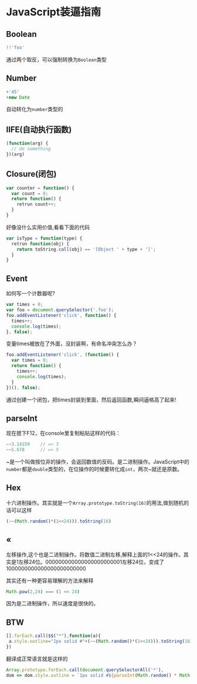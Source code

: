 # JavaScript装逼指南

## Boolean

```javascript
!!'foo'
```

通过两个取反，可以强制转换为`Boolean`类型

## Number

```javascript
+'45'
+new Date
```

自动转化为`number`类型的

## IIFE(自动执行函数)

```javascript
(function(arg) {
  // do something
})(arg)
```

## Closure(闭包)

```javascript
var counter = function() {
  var count = 0;
  return function() {
    retrun count++;
  }
}
```

好像没什么实用价值,看看下面的代码

```javascript
var isType = function(type) {
  retrun function(obj) {
    return toString.call(obj) == '[Object ' + type + ']';  
  }
}
```

## Event

如何写一个计数器呢?

```javascript
var times = 0;
var foo = document.querySelector('.foo');
foo.addEventListener('click', function() {
  times++;
  console.log(times);
}, false);
```

变量times被放在了外面，没封装啊，有命名冲突怎么办？

```javascript
foo.addEventListener('click', (function() {
  var times = 0;
  return function() {
    times++;
    console.log(times);
  }
})(), false);
```

通过创建一个闭包，把times封装到里面，然后返回函数,瞬间逼格高了起来!

## parseInt

现在摁下F12，在console里复制粘贴这样的代码：

```javascript
~~3.14159    // => 3
~~5.678      // => 5
```

~是一个叫做按位非的操作，会返回数值的反码。是二进制操作。JavaScript中的`number`都是`double`类型的，在位操作的时候要转化成`int`，两次~就还是原数。

## Hex

十六进制操作。其实就是一个`Array.prototype.toString(16)`的用法,做到随机的话可以这样

```javascript
(~~(Math.random()*(1<<24))).toString(16)
```

## «

左移操作,这个也是二进制操作。将数值二进制左移,解释上面的1<<24的操作。其实是1左移24位。000000000000000000000001左移24位，变成了1000000000000000000000000

其实还有一种更容易理解的方法来解释

```javascript
Math.pow(2,24) === (1 << 24)
```

因为是二进制操作，所以速度是很快的。

## BTW

```javascript
[].forEach.call($$("*"),function(a){
 a.style.outline="1px solid #"+(~~(Math.random()*(1<<24))).toString(16)
})
```

翻译成正常语言就是这样的

```javascript
Array.prototype.forEach.call(document.querySelectorAll('*'),
dom => dom.style.outline = `1px solid #${parseInt(Math.random() * Math.pow(2,24)).toString(16)}`)
```
